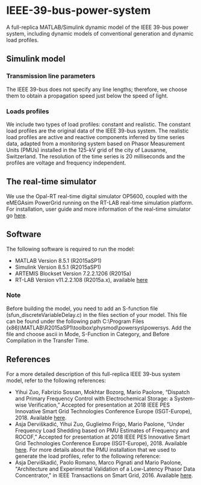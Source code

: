 # IEEE-39-bus-power-system
A full-replica MATLAB/Simulink dynamic model of the IEEE 39-bus power system, including dynamic models of conventional generation and dynamic load profiles. 
## Simulink model
### Transmission line parameters
The IEEE 39-bus does not specify any line lengths; therefore, we choose them to obtain a propagation speed just below the speed of light. 
### Loads profiles
We include two types of load profiles: constant and realistic. The constant load profiles are the original data of the IEEE 39-bus system. The realistic load profiles are active and reactive components inferred by time series data, adapted from a monitoring system based on Phasor Measurement Units (PMUs) installed in the 125-kV grid of the city of Lausanne, Switzerland. The resolution of the time series is 20 milliseconds and the profiles are voltage and frequency independent. 
## The real-time simulator 
We use the Opal-RT real-time digital simulator OP5600, coupled with the eMEGAsim PowerGrid running on the RT-LAB real-time simulation platform. For installation, user guide and more information of the real-time simulator go [here](https://www.opal-rt.com/).
## Software 
The following software is required to run the model:
* MATLAB Version 8.5.1 (R2015aSP1)   
* Simulink Version 8.5.1 (R2015aSP1)   
* ARTEMIS Blockset Version 7.2.2.1206 (R2015a)   
* RT-LAB Version v11.2.2.108 (R2015a.x), available [here](https://www.opal-rt.com/)
### Note
Before building the model, you need to add an S-function file (sfun_discreteVariableDelay.c) in the files section of your model. This file can be found under the following path C:\Program Files (x86)\MATLAB\R2015aSP1\toolbox\physmod\powersys\powersys. Add the file and choose ascii in Mode, S-Function in Category, and Before Compilation in the Transfer Time.
## References 
For a more detailed description of this full-replica IEEE 39-bus system model, refer to the following references:
* Yihui Zuo, Fabrizio Sossan, Mokhtar Bozorg, Mario Paolone, “Dispatch and Primary Frequency Control with Electrochemical Storage: a System-wise Verification,” Accepted for presentation at 2018 IEEE PES Innovative Smart Grid Technologies Conference Europe (ISGT-Europe), 2018. Available [here](https://arxiv.org/abs/1806.05825).
* Asja Derviškadić, Yihui Zuo, Guglielmo Frigo, Mario Paolone, “Under Frequency Load Shedding based on PMU Estimates of Frequency and ROCOF,” Accepted for presentation at 2018 IEEE PES Innovative Smart Grid Technologies Conference Europe (ISGT-Europe), 2018. Available [here](https://arxiv.org/abs/1805.00744).
For more details about the PMU installation that we used to generate the load profiles, refer to the following reference:
* Asja Derviškadić, Paolo Romano, Marco Pignati and Mario Paolone, "Architecture and Experimental Validation of a Low-Latency Phasor Data Concentrator," in IEEE Transactions on Smart Grid, 2016. Available [here](https://www.researchgate.net/publication/309540071_Architecture_and_Experimental_Validation_of_a_Low-Latency_Phasor_Data_Concentrator).
